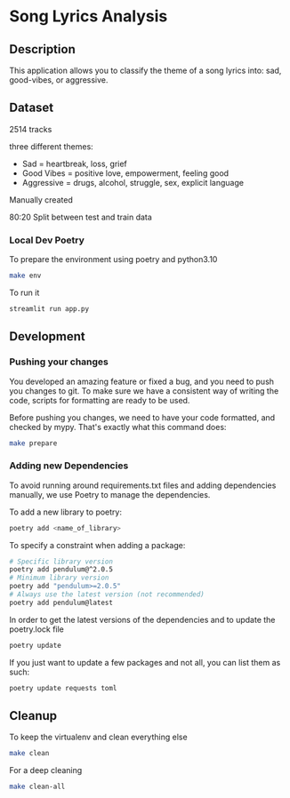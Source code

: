 # Song Lyrics Analysis

## Description

This application allows you to classify the theme of a song lyrics into: sad, good-vibes, or aggressive.

## Dataset
2514 tracks 

three different themes:
* Sad = heartbreak, loss, grief
* Good Vibes = positive love, empowerment, feeling good
* Aggressive = drugs, alcohol, struggle, sex, explicit language

Manually created 

80:20 Split between test and train data

### Local Dev Poetry

To prepare the environment using poetry and python3.10
``` bash
make env
```
To run it
``` bash
streamlit run app.py 
```

## Development

### Pushing your changes

You developed an amazing feature or fixed a bug, and you need to push you changes to git.
To make sure we have a consistent way of writing the code, scripts for formatting are ready to be used.

Before pushing you changes, we need to have your code formatted, and checked by mypy.
That's exactly what this command does:

```bash
make prepare
```

### Adding new Dependencies

To avoid running around requirements.txt files and adding dependencies manually, we use Poetry to manage the dependencies.

To add a new library to poetry:
``` bash
poetry add <name_of_library>
```

To specify a constraint when adding a package:
``` bash
# Specific library version
poetry add pendulum@^2.0.5
# Minimum library version
poetry add "pendulum>=2.0.5"
# Always use the latest version (not recommended)
poetry add pendulum@latest 
```

In order to get the latest versions of the dependencies and to update the poetry.lock file
``` bash
poetry update
```

If you just want to update a few packages and not all, you can list them as such:
``` bash
poetry update requests toml
```
## Cleanup

To keep the virtualenv and clean everything else
``` bash
make clean
```

For a deep cleaning
``` bash
make clean-all
```
